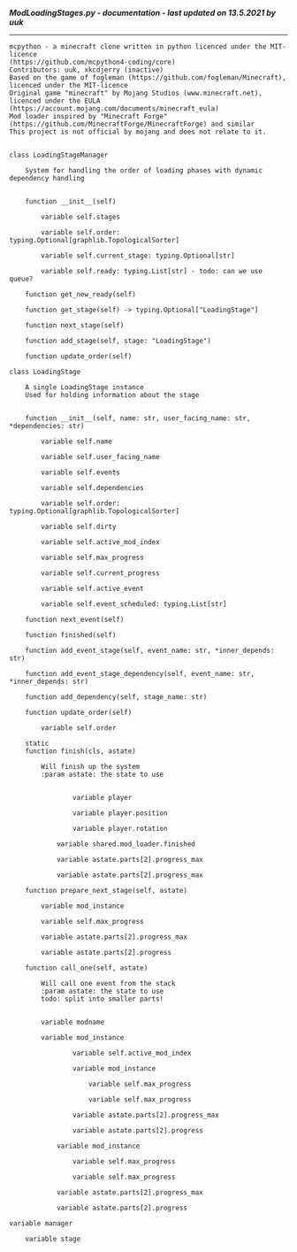 ***ModLoadingStages.py - documentation - last updated on 13.5.2021 by uuk***
___

    mcpython - a minecraft clone written in python licenced under the MIT-licence 
    (https://github.com/mcpython4-coding/core)
    Contributors: uuk, xkcdjerry (inactive)
    Based on the game of fogleman (https://github.com/fogleman/Minecraft), licenced under the MIT-licence
    Original game "minecraft" by Mojang Studios (www.minecraft.net), licenced under the EULA
    (https://account.mojang.com/documents/minecraft_eula)
    Mod loader inspired by "Minecraft Forge" (https://github.com/MinecraftForge/MinecraftForge) and similar
    This project is not official by mojang and does not relate to it.


    class LoadingStageManager
        
        System for handling the order of loading phases with dynamic dependency handling


        function __init__(self)

            variable self.stages

            variable self.order: typing.Optional[graphlib.TopologicalSorter]

            variable self.current_stage: typing.Optional[str]

            variable self.ready: typing.List[str] - todo: can we use queue?

        function get_new_ready(self)

        function get_stage(self) -> typing.Optional["LoadingStage"]

        function next_stage(self)

        function add_stage(self, stage: "LoadingStage")

        function update_order(self)

    class LoadingStage
        
        A single LoadingStage instance
        Used for holding information about the stage


        function __init__(self, name: str, user_facing_name: str, *dependencies: str)

            variable self.name

            variable self.user_facing_name

            variable self.events

            variable self.dependencies

            variable self.order: typing.Optional[graphlib.TopologicalSorter]

            variable self.dirty

            variable self.active_mod_index

            variable self.max_progress

            variable self.current_progress

            variable self.active_event

            variable self.event_scheduled: typing.List[str]

        function next_event(self)

        function finished(self)

        function add_event_stage(self, event_name: str, *inner_depends: str)

        function add_event_stage_dependency(self, event_name: str, *inner_depends: str)

        function add_dependency(self, stage_name: str)

        function update_order(self)

            variable self.order

        static
        function finish(cls, astate)
            
            Will finish up the system
            :param astate: the state to use


                    variable player

                    variable player.position

                    variable player.rotation

                variable shared.mod_loader.finished

                variable astate.parts[2].progress_max

                variable astate.parts[2].progress_max

        function prepare_next_stage(self, astate)

            variable mod_instance

            variable self.max_progress

            variable astate.parts[2].progress_max

            variable astate.parts[2].progress

        function call_one(self, astate)
            
            Will call one event from the stack
            :param astate: the state to use
            todo: split into smaller parts!


            variable modname

            variable mod_instance

                    variable self.active_mod_index

                    variable mod_instance

                        variable self.max_progress

                        variable self.max_progress

                    variable astate.parts[2].progress_max

                    variable astate.parts[2].progress

                variable mod_instance

                    variable self.max_progress

                    variable self.max_progress

                variable astate.parts[2].progress_max

                variable astate.parts[2].progress

    variable manager

        variable stage